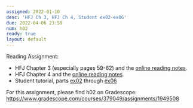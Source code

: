 ```yaml
---
assigned: 2022-01-10
desc: 'HFJ Ch 3, HFJ Ch 4, Student ex02-ex06'
due: 2022-04-06 23:59
num: h02
ready: true
layout: default
---
```


Reading Assignment:

* HFJ Chapter 3 (especially pages 59-62) and the [online reading notes](https://ucsb-cs156.github.io/hfj/HFJ_Chapter_3/).
* HFJ Chapter 4 and the [online reading notes](https://ucsb-cs156.github.io/hfj/HFJ_Chapter_3/).
* Student tutorial, parts [ex02](https://ucsb-cs156.github.io/tutorials/student_ex02/) through [ex06](https://ucsb-cs156.github.io/tutorials/student_ex06/)

For this assignment, please find h02 on Gradescope: <https://www.gradescope.com/courses/379049/assignments/1949508>

